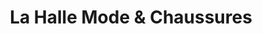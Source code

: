 ---
title: "La Halle Mode & Chaussures"
url: /pamiers/la-halle-mode-und-chaussures/
shop: Kleidung
---
